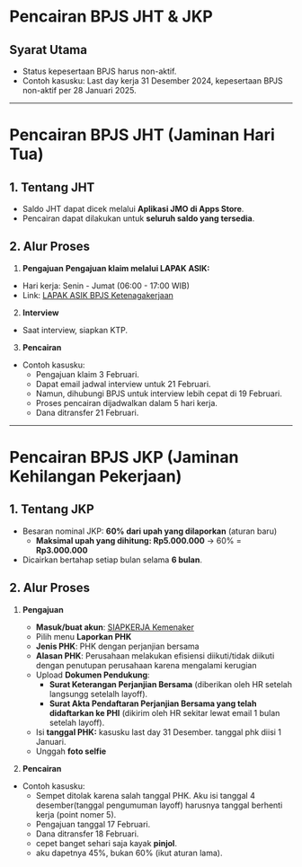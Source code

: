 # Pencairan BPJS JHT & JKP

## Syarat Utama

- Status kepesertaan BPJS harus non-aktif.
- Contoh kasusku: Last day kerja 31 Desember 2024, kepesertaan BPJS non-aktif per 28 Januari 2025.

---

# Pencairan BPJS JHT (Jaminan Hari Tua)

## 1. Tentang JHT

- Saldo JHT dapat dicek melalui **Aplikasi JMO di Apps Store**.
- Pencairan dapat dilakukan untuk **seluruh saldo yang tersedia**.

## 2. Alur Proses

1. **Pengajuan**
   **Pengajuan klaim melalui LAPAK ASIK:**

- Hari kerja: Senin - Jumat (06:00 - 17:00 WIB)
- Link: [LAPAK ASIK BPJS Ketenagakerjaan](https://lapakasik.bpjsketenagakerjaan.go.id/)

2. **Interview**

- Saat interview, siapkan KTP.

3. **Pencairan**

- Contoh kasusku:
  - Pengajuan klaim 3 Februari.
  - Dapat email jadwal interview untuk 21 Februari.
  - Namun, dihubungi BPJS untuk interview lebih cepat di 19 Februari.
  - Proses pencairan dijadwalkan dalam 5 hari kerja.
  - Dana ditransfer 21 Februari.

---

# Pencairan BPJS JKP (Jaminan Kehilangan Pekerjaan)

## 1. Tentang JKP

- Besaran nominal JKP: **60% dari upah yang dilaporkan** (aturan baru)
  - **Maksimal upah yang dihitung: Rp5.000.000** → 60% = **Rp3.000.000**
- Dicairkan bertahap setiap bulan selama **6 bulan**.

## 2. Alur Proses

1. **Pengajuan**

   - **Masuk/buat akun**: [SIAPKERJA Kemenaker](https://siapkerja.kemnaker.go.id)
   - Pilih menu **Laporkan PHK**
   - **Jenis PHK**: PHK dengan perjanjian bersama
   - **Alasan PHK**: Perusahaan melakukan efisiensi diikuti/tidak diikuti dengan penutupan perusahaan karena mengalami kerugian
   - Upload **Dokumen Pendukung**:
     - **Surat Keterangan Perjanjian Bersama** (diberikan oleh HR setelah langsungg setelalh layoff).
     - **Surat Akta Pendaftaran Perjanjian Bersama yang telah didaftarkan ke PHI** (dikirim oleh HR sekitar lewat email 1 bulan setelah layoff).
   - Isi **tanggal PHK:** kasusku last day 31 Desember. tanggal phk diisi 1 Januari.
   - Unggah **foto selfie**

2. **Pencairan**

- Contoh kasusku:
  - Sempet ditolak karena salah tanggal PHK. Aku isi tanggal 4 desember(tanggal pengumuman layoff) harusnya tanggal berhenti kerja (point nomer 5).
  - Pengajuan tanggal 17 Februari.
  - Dana ditransfer 18 Februari.
  - cepet banget sehari saja kayak **pinjol**.
  - aku dapetnya 45%, bukan 60% (ikut aturan lama).
